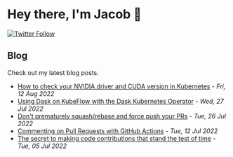# Hey there, I'm Jacob 👋
[![Twitter Follow](https://img.shields.io/twitter/follow/_jacobtomlinson?style=social)](https://twitter.com/_jacobtomlinson)

## Blog

Check out my latest blog posts.

- [How to check your NVIDIA driver and CUDA version in Kubernetes](https://jacobtomlinson.dev/posts/2022/how-to-check-your-nvidia-driver-and-cuda-version-in-kubernetes/) - *Fri, 12 Aug 2022*
- [Using Dask on KubeFlow with the Dask Kubernetes Operator](https://jacobtomlinson.dev/posts/2022/using-dask-on-kubeflow-with-the-dask-kubernetes-operator/) - *Wed, 27 Jul 2022*
- [Don't prematurely squash/rebase and force push your PRs](https://jacobtomlinson.dev/posts/2022/dont-prematurely-squash/rebase-and-force-push-your-prs/) - *Tue, 26 Jul 2022*
- [Commenting on Pull Requests with GitHub Actions](https://jacobtomlinson.dev/posts/2022/commenting-on-pull-requests-with-github-actions/) - *Tue, 12 Jul 2022*
- [The secret to making code contributions that stand the test of time](https://jacobtomlinson.dev/posts/2022/the-secret-to-making-code-contributions-that-stand-the-test-of-time/) - *Tue, 05 Jul 2022*

